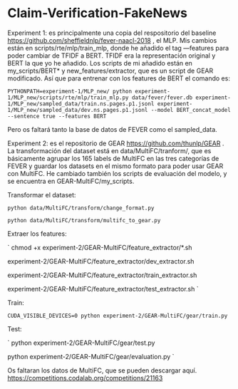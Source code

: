 # Claim-Verification-FakeNews

Experiment 1: es principalmente una copia del respositorio del baseline https://github.com/sheffieldnlp/fever-naacl-2018 , el MLP. 
Mis cambios están en scripts/rte/mlp/train_mlp, donde he añadido el tag —features para poder cambiar de TFIDF a BERT. TFIDF era la representación original y BERT la que yo he añadido. Los scripts de mi añadido están en my_scripts/BERT* y new_features/extractor, que es un script de GEAR modificado. Así que para entrenar con los features de BERT el comando es:

`
PYTHONPATH=experiment-1/MLP_new/ python experiment-1/MLP_new/scripts/rte/mlp/train_mlp.py data/fever/fever.db experiment-1/MLP_new/sampled_data/train.ns.pages.p1.jsonl experiment-1/MLP_new/sampled_data/dev.ns.pages.p1.jsonl --model BERT_concat_model --sentence true --features BERT
`

Pero os faltará tanto la base de datos de FEVER como el sampled_data. 

Experiment 2: es el repositorio de GEAR https://github.com/thunlp/GEAR . La transformación del dataset está en data/MultiFC/tranform/, que es básicamente agrupar los 165 labels de MultiFC en las tres categorías de FEVER y guardar los datasets en el mismo formato para poder usar GEAR con MultiFC. He cambiado también los scripts de evaluación del modelo, y se encuentra en GEAR-MultiFC/my_scripts. 

Transformar el dataset:

```
python data/MultiFC/transform/change_format.py

python data/MultiFC/transform/multifc_to_gear.py
```

Extraer los features:

`
chmod +x experiment-2/GEAR-MultiFC/feature_extractor/*.sh

experiment-2/GEAR-MultiFC/feature_extractor/dev_extractor.sh

experiment-2/GEAR-MultiFC/feature_extractor/train_extractor.sh

experiment-2/GEAR-MultiFC/feature_extractor/test_extractor.sh
`

Train:

`
CUDA_VISIBLE_DEVICES=0 python experiment-2/GEAR-MultiFC/gear/train.py 
`

Test:

`
python experiment-2/GEAR-MultiFC/gear/test.py 

python experiment-2/GEAR-MultiFC/gear/evaluation.py 
`

Os faltaran los datos de MultiFC, que se pueden descargar aquí. https://competitions.codalab.org/competitions/21163 
